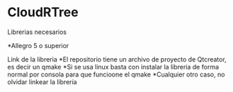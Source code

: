 # CloudRTree

Librerias necesarios

*Allegro 5 o superior

Link de la libreria
*El repositorio tiene un archivo de proyecto de Qtcreator, es decir un qmake
*Si se usa linux basta con instalar la libreria de forma normal por consola para que funcioone el qmake
*Cualquier otro caso, no olvidar linkear la libreria
